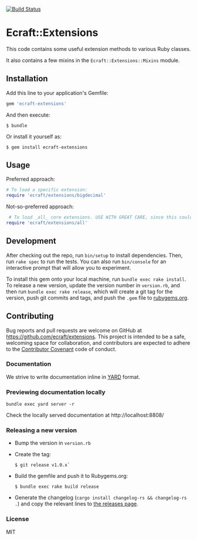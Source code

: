 [![Build Status](https://travis-ci.org/ecraft/ecraft-extensions.svg?branch=master)](https://travis-ci.org/ecraft/ecraft-extensions)

# Ecraft::Extensions

This code contains some useful extension methods to various Ruby classes.

It also contains a few mixins in the `Ecraft::Extensions::Mixins` module.

## Installation

Add this line to your application's Gemfile:

```ruby
gem 'ecraft-extensions'
```

And then execute:

    $ bundle

Or install it yourself as:

    $ gem install ecraft-extensions

## Usage

Preferred approach:

```ruby
# To load a specific extension:
require 'ecraft/extensions/bigdecimal'
```

Not-so-preferred approach:

```ruby
 # To load _all_ core extensions. USE WITH GREAT CARE, since this could cause conflicts with other libraries.
require 'ecraft/extensions/all'
```

## Development

After checking out the repo, run `bin/setup` to install dependencies. Then, run `rake spec` to run the tests. You can also run `bin/console` for an interactive prompt that will allow you to experiment.

To install this gem onto your local machine, run `bundle exec rake install`. To release a new version, update the version number in `version.rb`, and then run `bundle exec rake release`, which will create a git tag for the version, push git commits and tags, and push the `.gem` file to [rubygems.org](https://rubygems.org).

## Contributing

Bug reports and pull requests are welcome on GitHub at https://github.com/ecraft/extensions. This project is intended to be a safe, welcoming space for collaboration, and contributors are expected to adhere to the [Contributor Covenant](contributor-covenant.org) code of conduct.

### Documentation

We strive to write documentation inline in [YARD](http://yardoc.org) format.

### Previewing documentation locally
```
bundle exec yard server -r
```

Check the locally served documentation at http://localhost:8808/

### Releasing a new version

- Bump the version in `version.rb`
- Create the tag:

  ```
  $ git release v1.0.x`
  ```

- Build the gemfile and push it to Rubygems.org:

  ```shell
  $ bundle exec rake build release
  ```

- Generate the changelog (`cargo install changelog-rs && changelog-rs .`) and copy the relevant lines to [the releases page](https://github.com/ecraft/ecraft-extensions/releases).

### License

MIT
